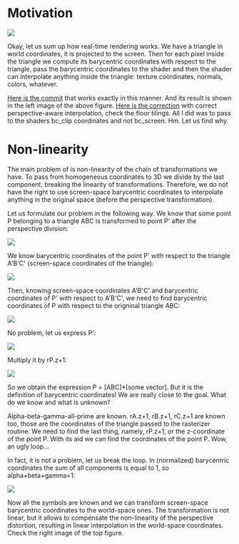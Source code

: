 # Motivation

![](https://hsto.org/getpro/habr/post_images/4cb/4db/4fa/4cb4db4fab48cd386dd7c543ed7df10d.png)

Okay, let us sum up how real-time rendering works. We have a triangle in world coordinates, it is projected to the screen. Then for each pixel inside the triangle we compute its barycentric coordinates with respect to the triangle, pass the barycentric coordinates to the shader and then the shader can interpolate anything inside the triangle: texture coordinates, normals, colors, whatever.

[Here is the commit](https://github.com/ssloy/tinyrenderer/tree/8294312644c7ff103adcc4b2f5b068cba393498e) that works exactly in this manner. And its result is shown in the left image of the above figure. [Here is the correction](https://github.com/ssloy/tinyrenderer/commit/0c8afb6d8350de46518e0539120662af962ba46f) with correct perspective-aware interpolation, check the floor tilings. All I did was to pass to the shaders bc_clip coordinates and not bc_screen. Hm. Let us find why.

# Non-linearity

The main problem of is non-linearity of the chain of transformations we have. To pass from homogeneous coordinates to 3D we divide by the last component, breaking the linearity of transformations. Therefore, we do not have the right to use screen-space barycentric coordinates to interpolate anything in the original space (before the perspective transformation).

Let us formulate our problem in the following way. We know that some point P belonging to a triangle ABC is transformed to point P' after the perspective division:

![](https://raw.githubusercontent.com/ssloy/tinyrenderer/gh-pages/img/td-perspective-correction/f04.png)

We know barycentric coordinates of the point P' with respect to the triangle A'B'C' (screen-space coordinates of the triangle):

![](https://raw.githubusercontent.com/ssloy/tinyrenderer/gh-pages/img/td-perspective-correction/f07.png)

Then, knowing screen-space coordinates A'B'C' and barycentric coordinates of P' with respect to A'B'C', we need to find barycentric coordinates of P with respect to the origninal triangle ABC:

![](https://raw.githubusercontent.com/ssloy/tinyrenderer/gh-pages/img/td-perspective-correction/f06.png)

No problem, let us express P':

![](https://raw.githubusercontent.com/ssloy/tinyrenderer/gh-pages/img/td-perspective-correction/f08.png)

Multiply it by rP.z+1:

![](https://raw.githubusercontent.com/ssloy/tinyrenderer/gh-pages/img/td-perspective-correction/f09.png)

So we obtain the expression P = [ABC]*[some vector]. But it is the definition of barycentric coordinates! We are really close to the goal. What do we know and what is unknown?

Alpha-beta-gamma-all-prime are known. rA.z+1, rB.z+1, rC.z+1 are known too, those are the coordinates of the triangle passed to the rasterizer routine. We need to find the last thing, namely, rP.z+1, or the z-coordinate of the point P. With its aid we can find the coordinates of the point P. Wow, an ugly loop...

In fact, it is not a problem, let us break the loop. In (normalized) barycentric coordinates the sum of all components is equal to 1, so alpha+beta+gamma=1:

![](https://raw.githubusercontent.com/ssloy/tinyrenderer/gh-pages/img/td-perspective-correction/f10.png)

Now all the symbols are known and we can transform screen-space barycentric coordinates to the world-space ones. The transformation is not linear, but it allows to compensate the non-linearity of the perspective distortion, resulting in linear interpolation in the world-space coordinates. Check the right image of the top figure.
